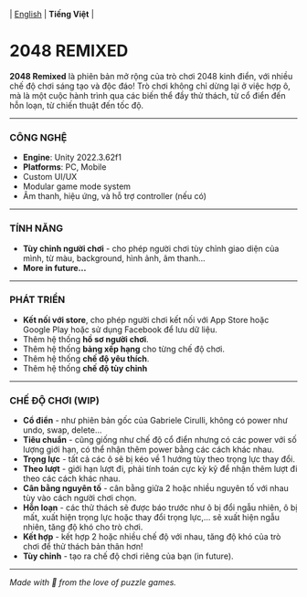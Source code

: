 
| [English](./README.md) | **Tiếng Việt** |

# **2048 REMIXED**

**2048 Remixed** là phiên bản mở rộng của trò chơi 2048 kinh điển, với nhiều chế độ chơi sáng tạo và độc đáo! Trò chơi không chỉ dừng lại ở việc hợp ô, mà là một cuộc hành trình qua các biến thể đầy thử thách, từ cổ điển đến hỗn loạn, từ chiến thuật đến tốc độ.

---

### **CÔNG NGHỆ**
- **Engine**: Unity 2022.3.62f1
- **Platforms**: PC, Mobile
- Custom UI/UX
- Modular game mode system
- Âm thanh, hiệu ứng, và hỗ trợ controller (nếu có)

---

### **TÍNH NĂNG**
- **Tùy chỉnh người chơi** - cho phép người chơi tùy chỉnh giao diện của mình, từ màu, background, hình ảnh, âm thanh...
- **More in future...**

---

### **PHÁT TRIỂN**
- **Kết nối với store**, cho phép người chơi kết nối với App Store hoặc Google Play hoặc sử dụng Facebook để lưu dữ liệu.
- Thêm hệ thống **hồ sơ người chơi**.
- Thêm hệ thống **bảng xếp hạng** cho từng chế độ chơi.
- Thêm hệ thống **chế độ yêu thích**.
- Thêm hệ thống **chế độ tùy chỉnh**

---

### **CHẾ ĐỘ CHƠI (WIP)**

- **Cổ điển** - như phiên bản gốc của Gabriele Cirulli, không có power như undo, swap, delete...
- **Tiêu chuẩn** - cũng giống như chế độ cổ điển nhưng có các power với số lượng giới hạn, có thể nhận thêm power bằng các cách khác nhau.
- **Trọng lực** - tất cả các ô sẽ bị kéo về 1 hướng tùy theo trọng lực thay đổi.
- **Theo lượt** - giới hạn lượt đi, phải tính toán cực kỳ kỹ để nhận thêm lượt đi theo các cách khác nhau.
- **Cân bằng nguyên tố** - cân bằng giữa 2 hoặc nhiều nguyên tố với nhau tùy vào cách người chơi chọn.
- **Hỗn loạn** - các thử thách sẽ được báo trước như ô bị đổi ngẫu nhiên, ô bị mất, xuất hiện trọng lực hoặc thay đổi trọng lực,... sẽ xuất hiện ngẫu nhiên, tăng độ khó cho trò chơi.
- **Kết hợp** - kết hợp 2 hoặc nhiều chế độ với nhau, tăng độ khó của trò chơi để thử thách bản thân hơn!
- **Tùy chỉnh** - tạo ra chế độ chơi riêng của bạn (in future).

---
*Made with 💙 from the love of puzzle games.*